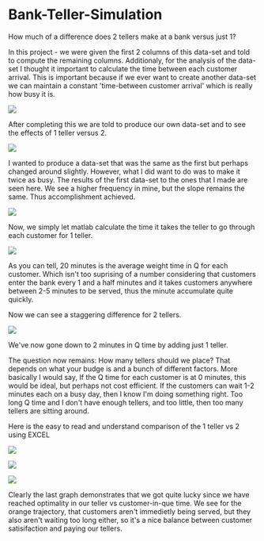# Bank-Teller-Simulation
How much of a difference does 2 tellers make at a bank versus just 1?


In this project - we were given the first 2 columns of this data-set and told to compute the remaining columns. Additionaly, for the analysis of the data-set I thought it important to calculate the time between each customer arrival. This is important because if we ever want to create another data-set we can maintain a constant 'time-between customer arrival' which is really how busy it is.

![](/Part%201.png)



After completing this we are told to produce our own data-set and to see the effects of 1 teller versus 2. 



![](/Part%202%20-%20Creating%20my%20values.png)

I wanted to produce a data-set that was the same as the first but perhaps changed around slightly. However, what I did want to do was to make it twice as busy. The results of the first data-set to the ones that I made are seen here. We see a higher frequency in mine, but the slope remains the same. Thus accomplishment achieved.

![](/Part%202%20and%20Part%201%20comparison.png)

Now, we simply let matlab calculate the time it takes the teller to go through each customer for 1 teller.

![](/Part%202%20-%201%20teller.png)

As you can tell, 20 minutes is the average weight time in Q for each customer. Which isn't too suprising of a number considering that customers enter the bank every 1 and a half minutes and it takes customers anywhere between 2-5 minutes to be served, thus the minute accumulate quite quickly.

Now we can see a staggering difference for 2 tellers.

![](/Part%202%20-%202%20teller.png)

We've now gone down to 2 minutes in Q time by adding just 1 teller.

The question now remains: How many tellers should we place? That depends on what your budge is and a bunch of different factors. More basically I would say, If the Q time for each customer is at 0 minutes, this would be ideal, but perhaps not cost efficient. If the customers can wait 1-2 minutes each on a busy day, then I know I'm doing something right. Too long Q time and I don't have enough tellers, and too little, then too many tellers are sitting around.

Here is the easy to read and understand comparison of the 1 teller vs 2 using EXCEL


![](/1-teller.png)

![](/2-tellers.png)

![](Time-in-Que.png)

Clearly the last graph demonstrates that we got quite lucky since we have reached optimality in our teller vs customer-in-que time. We see for the orange trajectory, that customers aren't immedietly being served, but they also aren't waiting too long either, so it's a nice balance between customer satisifaction and paying our tellers.
